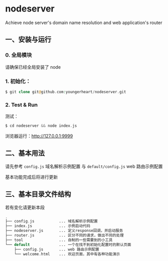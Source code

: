 # nodeserver
Achieve node server's domain name resolution and web application's router

## 一、安装与运行

### 0. 全局模块

请确保已经全局安装了 node 

### 1. 初始化：

```php
$ git clone git@github.com:youngerheart/nodeserver.git
```

### 2. Test & Run

测试：
```php
$ cd nodeserver && node index.js 
```

浏览器运行：http://127.0.0.1:9999

## 二、基本用法

请先参考 `config.js` 域名解析示例配置 与 `default/config.js` web 路由示例配置

基本功能完成后将进行更新

## 三、基本目录文件结构

若有变化请更新本段

```php
.
├── config.js           ... 域名解析示例配置
├── index.js            ... 示例启动代码
├── nodeserver.js       ... 定义response回调，并启动服务
├── router.js           ... 区分不同的请求，做出不同的处理
├── tool                ... 自制的一些需要到的小工具
└── default             ... 一个在找不到初始化配置时的默认页面
    ├── config.js       ... web 路由示例配置
    └── welcome.html    ... 欢迎页面，其中有各种功能演示


```